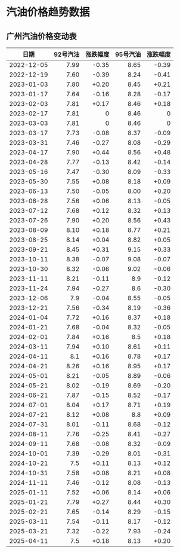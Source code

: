 # 汽油价格趋势数据

## 广州汽油价格变动表

|日期|92号汽油|涨跌幅度|95号汽油|涨跌幅度|
|:--:|---:|---:|---:|---:|
|2022-12-05|7.99|-0.35|8.65|-0.39|
|2022-12-19|7.60|-0.39|8.24|-0.41|
|2023-01-03|7.80|+0.20|8.45|+0.21|
|2023-01-17|7.64|-0.16|8.28|-0.17|
|2023-02-03|7.81|+0.17|8.46|+0.18|
|2023-02-17|7.81|0|8.46|0|
|2023-03-03|7.81|0|8.46|0|
|2023-03-17|7.73|-0.08|8.37|-0.09|
|2023-03-31|7.46|-0.27|8.08|-0.29|
|2023-04-17|7.90|+0.44|8.56|+0.48|
|2023-04-28|7.77|-0.13|8.42|-0.14|
|2023-05-16|7.47|-0.30|8.09|-0.33|
|2023-05-30|7.55|+0.08|8.18|+0.09|
|2023-06-13|7.50|-0.05|8.00|+0.20|
|2023-06-28|7.56|+0.06|8.13|-0.05|
|2023-07-12|7.68|+0.12|8.32|+0.13|
|2023-07-26|7.90|+0.20|8.56|+0.43|
|2023-08-09|8.10|+0.18|8.77|+0.21|
|2023-08-25|8.14|+0.04|8.82|+0.05|
|2023-09-21|8.45|+0.31|9.15|+0.33|
|2023-10-11|8.38|-0.07|9.08|-0.07|
|2023-10-30|8.32|-0.06|9.02|-0.06|
|2023-11-11|8.21|-0.11|8.9|-0.12|
|2023-11-24|7.94|-0.27|8.6|-0.30|
|2023-12-06|7.9|-0.04|8.55|-0.05|
|2023-12-21|7.56|-0.34|8.19|-0.36|
|2024-01-04|7.72|+0.16|8.37|+0.18|
|2024-01-21|7.68|-0.04|8.32|-0.05|
|2024-02-01|7.84|+0.16|8.5|+0.18|
|2024-03-11|7.94|+0.10|8.61|+0.11|
|2024-04-11|8.1|+0.16|8.78|+0.17|
|2024-04-21|8.26|+0.16|8.95|+0.17|
|2024-05-01|8.21|-0.05|8.89|-0.06|
|2024-05-21|8.02|-0.19|8.69|-0.20|
|2024-06-21|7.87|-0.15|8.52|-0.17|
|2024-07-01|8.04|+0.17|8.71|+0.19|
|2024-07-21|8.12|+0.08|8.8|+0.09|
|2024-07-31|8.01|-0.11|8.68|-0.12|
|2024-08-11|7.76|-0.25|8.41|-0.27|
|2024-09-11|7.68|-0.08|8.32|-0.09|
|2024-10-01|7.39|-0.29|8.01|-0.31|
|2024-10-21|7.5|+0.11|8.13|+0.12|
|2024-10-31|7.58|+0.08|8.21|+0.08|
|2024-11-11|7.46|-0.12|8.08|-0.13|
|2025-01-11|7.52|+0.06|8.14|+0.06|
|2025-01-21|7.79|+0.27|8.44|+0.30|
|2025-02-21|7.65|-0.14|8.29|-0.15|
|2025-03-11|7.54|-0.11|8.17|-0.12|
|2025-03-21|7.32|-0.22|7.93|-0.24|
|2025-04-11|7.5|+0.18|8.13|+0.20|


<div>
  <MyChart :option="firstOption" :style="firstStyle" />
  <MyChart :option="secondOption" />
  <OilCalculator :oils="oils"/>
</div>

<script setup lang="ts">
import { ref } from 'vue'

const firstStyle = {
  'height': '400px'
}
const firstOption = {
  title: {
    text: '广州汽油价格变动趋势'
  },
  tooltip: {
    trigger: 'axis',
    axisPointer: {
      type: 'cross',
      label: {
        backgroundColor: '#6a7985'
      }
    }
  },
  legend: {
    top: 20,
    data: [{ name: '92号汽油', icon: 'rect' }, { name: '95号汽油', icon: 'rect' }]
  },
  grid: {
    left: '3%',
    right: '4%',
    bottom: '3%',
    containLabel: true
  },
  xAxis: {
    type: 'category',
    boundaryGap: false,
    data: ["2022-12-05","2022-12-19","2023-01-03","2023-01-17","2023-02-03","2023-02-17","2023-03-03","2023-03-17","2023-03-31","2023-04-17","2023-04-28","2023-05-16","2023-05-30","2023-06-13","2023-06-28","2023-07-12","2023-07-26","2023-08-09","2023-08-25","2023-09-21","2023-10-11","2023-10-30","2023-11-11","2023-11-24","2023-12-06","2023-12-21","2024-01-04","2024-01-21","2024-02-01","2024-03-11","2024-04-11","2024-04-21","2024-05-01","2024-05-21","2024-06-21","2024-07-01","2024-07-21","2024-07-31","2024-08-11","2024-09-11","2024-10-01","2024-10-21","2024-10-31","2024-11-11","2025-01-11","2025-01-21","2025-02-21","2025-03-11","2025-03-21","2025-04-11",]
  },
  yAxis: {
    type: 'value'
  },
  series: [
    {
      name: '92号汽油',
      type: 'line',
      areaStyle: {},
      emphasis: {
        focus: 'series'
      },
      data: ["7.99","7.60","7.80","7.64","7.81","7.81","7.81","7.73","7.46","7.90","7.77","7.47","7.55","7.50","7.56","7.68","7.90","8.10","8.14","8.45","8.38","8.32","8.21","7.94","7.9","7.56","7.72","7.68","7.84","7.94","8.1","8.26","8.21","8.02","7.87","8.04","8.12","8.01","7.76","7.68","7.39","7.5","7.58","7.46","7.52","7.79","7.65","7.54","7.32","7.5",]
    },
    {
      name: '95号汽油',
      type: 'line',
      areaStyle: {},
      emphasis: {
        focus: 'series'
      },
      data: ["8.65","8.24","8.45","8.28","8.46","8.46","8.46","8.37","8.08","8.56","8.42","8.09","8.18","8.00","8.13","8.32","8.56","8.77","8.82","9.15","9.08","9.02","8.9","8.6","8.55","8.19","8.37","8.32","8.5","8.61","8.78","8.95","8.89","8.69","8.52","8.71","8.8","8.68","8.41","8.32","8.01","8.13","8.21","8.08","8.14","8.44","8.29","8.17","7.93","8.13",]
    }
  ]
}

const secondOption = {
  title: {
    text: '城市油价总览'
  },
  tooltip: {
    trigger: 'axis',
    axisPointer: {
      type: 'shadow'
    }
  },
  legend: {
    top: 30
  },
  grid: {
    left: '3%',
    right: '4%',
    bottom: '3%',
    containLabel: true
  },
  xAxis: {
    type: 'value'
  },
  yAxis: {
    type: 'category',
    data: ["广东","海南","四川","贵州","云南","陕西","甘肃","内蒙古","宁夏","新疆","广西","西藏","青海","北京","天津","上海","重庆","河北","山西","辽宁","吉林","黑龙江","江苏","浙江","安徽","福建","江西","山东","河南","湖北","湖南",]
  },
  series: [
    {
      name: '92汽油',
      type: 'bar',
      stack: 'total',
      label: {
        show: true
      },
      emphasis: {
        focus: 'series'
      },
      data: ["7.5","8.6","7.58","7.61","7.63","7.37","7.48","7.42","7.39","7.28","7.54","8.36","7.44","7.48","7.48","7.45","7.55","7.48","7.43","7.62","7.45","7.51","7.46","7.45","7.44","7.45","7.45","7.45","7.49","7.49","7.44",]
    },
    {
      name: '95汽油',
      type: 'bar',
      stack: 'total',
      label: {
        show: true
      },
      emphasis: {
        focus: 'series'
      },
      data: ["8.13","9.13","8.1","8.04","8.19","7.79","7.99","7.92","7.8","7.79","8.15","8.85","7.98","7.97","7.9","7.92","7.98","7.9","8.02","8.11","8.03","8.02","7.93","7.93","7.97","7.95","7.99","7.99","8","8.02","7.9",]
    },
    {
      name: '98汽油',
      type: 'bar',
      stack: 'total',
      label: {
        show: true
      },
      emphasis: {
        focus: 'series'
      },
      data: ["10.13","10.33","8.8","8.94","8.87","10.22","8.57","8.69","8.91","8.7","9.38","9.86","8.69","9.47","9.4","9.62","9.63","8.72","9.62","8.83","8.75","9.09","9.93","9.43","9.47","9.45","9.49","8.71","8.95","9.68","9.1",]
    },
    {
      name: '0号柴油',
      type: 'bar',
      stack: 'total',
      label: {
        show: true
      },
      emphasis: {
        focus: 'series'
      },
      data: ["7.15","7.22","7.19","7.24","7.21","7.03","7.04","7.01","7.03","6.92","7.2","7.68","7.06","7.18","7.14","7.12","7.21","7.14","7.2","7.04","7.06","6.98","7.1","7.12","7.17","7.13","7.18","7.05","7.12","7.13","7.2",]
    }
  ]
}

const oils = [
  {
    price: '7.5',
    rate: '+0.18',
    name: '92号汽油'
  },
  {
    price: '8.13',
    rate: '+0.20',
    name: '95号汽油'
  },
]
</script>